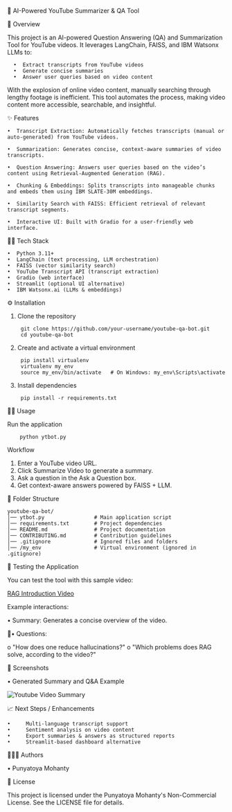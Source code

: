 🎥 AI-Powered YouTube Summarizer & QA Tool

📌 Overview

This project is an AI-powered Question Answering (QA) and Summarization Tool for
YouTube videos. It leverages LangChain, FAISS, and IBM Watsonx LLMs to:

      •  Extract transcripts from YouTube videos
      •  Generate concise summaries
      •  Answer user queries based on video content

With the explosion of online video content, manually searching through lengthy footage is
inefficient. This tool automates the process, making video content more accessible,
searchable, and insightful.


✨ Features

    •  Transcript Extraction: Automatically fetches transcripts (manual or auto-generated) from YouTube videos.
    
    •  Summarization: Generates concise, context-aware summaries of video transcripts.
    
    •  Question Answering: Answers user queries based on the video’s content using Retrieval-Augmented Generation (RAG).
    
    •  Chunking & Embeddings: Splits transcripts into manageable chunks and embeds them using IBM SLATE-30M embeddings.
    
    •  Similarity Search with FAISS: Efficient retrieval of relevant transcript segments.
    
    •  Interactive UI: Built with Gradio for a user-friendly web interface.


🛠 Tech Stack

    •  Python 3.11+
    •  LangChain (text processing, LLM orchestration)
    •  FAISS (vector similarity search)
    •  YouTube Transcript API (transcript extraction)
    •  Gradio (web interface)
    •  Streamlit (optional UI alternative)
    •  IBM Watsonx.ai (LLMs & embeddings)

⚙️ Installation

1. Clone the repository

        git clone https://github.com/your-username/youtube-qa-bot.git
        cd youtube-qa-bot

2. Create and activate a virtual environment

        pip install virtualenv
        virtualenv my_env
        source my_env/bin/activate   # On Windows: my_env\Scripts\activate

3. Install dependencies

        pip install -r requirements.txt

🚀 Usage

Run the application

        python ytbot.py

Workflow

1.  Enter a YouTube video URL.
2.  Click Summarize Video to generate a summary.
3.  Ask a question in the Ask a Question box.
4.  Get context-aware answers powered by FAISS + LLM.

📂 Folder Structure

    youtube-qa-bot/
    │── ytbot.py                # Main application script
    │── requirements.txt        # Project dependencies
    │── README.md               # Project documentation
    │── CONTRIBUTING.md         # Contribution guidelines
    │── .gitignore              # Ignored files and folders
    │── /my_env                 # Virtual environment (ignored in .gitignore)

🧪 Testing the Application

You can test the tool with this sample video:

[RAG Introduction Video](https://www.youtube.com/watch?v=T-D1OfcDW1M)

Example interactions:

•  Summary: Generates a concise overview of the video.

•  Questions:

o  "How does one reduce hallucinations?"
o  "Which problems does RAG solve, according to the video?"

📸 Screenshots

•  Generated Summary and Q&A Example

![Youtube Video Summary](Youtube-QA-Bot/Youtube_summarizer.png)

📈 Next Steps / Enhancements

    •     Multi-language transcript support
    •     Sentiment analysis on video content
    •     Export summaries & answers as structured reports
    •     Streamlit-based dashboard alternative

👨‍💻 Authors

•  Punyatoya Mohanty

📜 License

This project is licensed under the Punyatoya Mohanty's Non-Commercial License.
See the LICENSE file for details.

